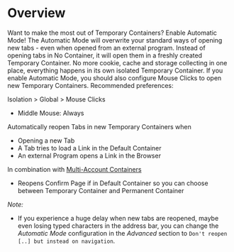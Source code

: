 # Overview

Want to make the most out of Temporary Containers? Enable Automatic Mode!
The Automatic Mode will overwrite your standard ways of opening new tabs - even when opened from an external program. Instead of opening tabs in No Container, it will open them in a freshly created Temporary Container. No more cookie, cache and storage collecting in one place, everything happens in its own isolated Temporary Container. If you enable Automatic Mode, you should also configure Mouse Clicks to open new Temporary Containers. Recommended preferences:

Isolation > Global > Mouse Clicks
- Middle Mouse: Always

Automatically reopen Tabs in new Temporary Containers when
* Opening a new Tab
* A Tab tries to load a Link in the Default Container
* An external Program opens a Link in the Browser

In combination with [Multi-Account Containers](https://addons.mozilla.org/firefox/addon/multi-account-containers/)
* Reopens Confirm Page if in Default Container so you can choose between Temporary Container and Permanent Container

*Note:*
- If you experience a huge delay when new tabs are reopened, maybe even losing typed characters in the address bar, you can change the *Automatic Mode* configuration in the *Advanced* section to `Don't reopen [..] but instead on navigation`.